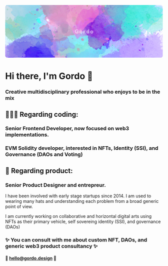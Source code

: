 ![Gordo](./background_base.png)

# Hi there, I'm Gordo 🦄

### Creative <b>multidisciplinary</b> professional who enjoys to be in the mix

## 🧑‍💻📱 Regarding coding:
### Senior Frontend Developer, now focused on web3 implementations.
### EVM Solidity developer, interested in NFTs, Identity (SSI), and Governance (DAOs and Voting)

## 🔮 Regarding product:
### Senior Product Designer and entrepreur.

I have been involved with early stage startups since 2014. 
I am used to wearing many hats and understanding each problem from a broad generic point of view.

I am currently working on collaborative and horizontal digital arts using NFTs as their primary vehicle, self sovereing identity (SSI), and governance (DAOs)

### ✨ You can consult with me about custom NFT, DAOs, and generic web3 product consultancy ✨
#### 📩 hello@gordo.design 📩
